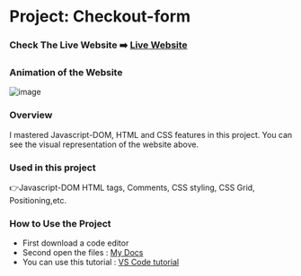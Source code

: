 # Project: Checkout-form

### Check The Live Website ➡️ [Live Website](https://sekunev.github.io/Projects/32_Checkout-form_DOM/)

### Animation of the Website

![image](https://github.com/Sekunev/Projects/blob/main/32_Checkout-form_DOM/Checkout-Form-21-September-2022.gif)

### Overview

I mastered Javascript-DOM, HTML and CSS features in this project. You can see the visual representation of the website above.

### Used in this project

👉Javascript-DOM HTML tags, Comments, CSS styling, CSS Grid, Positioning,etc.

### How to Use the Project

- First download a code editor
- Second open the files : [My Docs](https://github.com/Sekunev/Projects/tree/main/32_Checkout-form_DOM)
- You can use this tutorial : [VS Code tutorial](https://www.youtube.com/watch?v=fJEbVCrEMSE)
